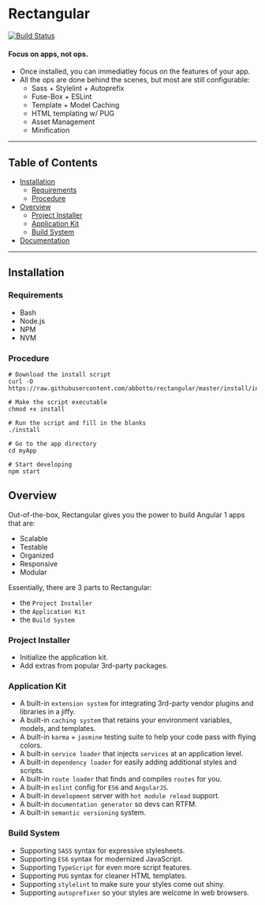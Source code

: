 # Rectangular
[![Build Status](https://travis-ci.org/abbotto/rectangular.svg?branch=master)](https://travis-ci.org/abbotto/rectangular)

#### Focus on apps, not ops.
- Once installed, you can immediatley focus on the features of your app.
- All the ops are done behind the scenes, but most are still configurable:
	- Sass + Stylelint + Autoprefix
	- Fuse-Box + ESLint
	- Template + Model Caching
	- HTML templating w/ PUG
	- Asset Management
	- Minification

---

## Table of Contents
* [Installation](#Installation)
	* [Requirements](#Requirements)
	* [Procedure](#Procedure)
* [Overview](#Overview)
	* [Project Installer](#Project-Installer)
	* [Application Kit](#ApplicationKit)
	* [Build System](#BuildSystem)
* [Documentation](install/project/README.md)

---

## <a name='Installation'></a>Installation

### <a name='Requirements'></a>Requirements
- Bash
- Node.js
- NPM
- NVM

### <a name='Procedure'></a>Procedure
	# Download the install script
	curl -O https://raw.githubusercontent.com/abbotto/rectangular/master/install/install
	
	# Make the script executable
	chmod +x install
	
	# Run the script and fill in the blanks
	./install
	
	# Go to the app directory
	cd myApp

	# Start developing
	npm start

## <a name='Overview'></a>Overview
Out-of-the-box, Rectangular gives you the power to build Angular 1 apps that are:
- Scalable
- Testable
- Organized
- Responsive
- Modular

Essentially, there are 3 parts to Rectangular:
- the `Project Installer`
- the `Application Kit`
- the `Build System`

### <a name='Project-Installer'></a>Project Installer
- Initialize the application kit.
- Add extras from popular 3rd-party packages.

### <a name='ApplicationKit'></a>Application Kit
- A built-in `extension system` for integrating 3rd-party vendor plugins and libraries in a jiffy.
- A built-in `caching system` that retains your environment variables, models, and templates.
- A built-in `karma` + `jasmine` testing suite to help your code pass with flying colors.
- A built-in `service loader` that injects `services` at an application level.
- A built-in `dependency loader` for easily adding additional styles and scripts.
- A built-in `route loader` that finds and compiles `routes` for you.
- A built-in `eslint` config for `ES6` and `AngularJS`.
- A built-in `development` server with `hot module reload` support.
- A built-in `documentation generator` so devs can RTFM.
- A built-in `semantic versioning` system.

### <a name='BuildSystem'></a>Build System
- Supporting `SASS` syntax for expressive stylesheets.
- Supporting `ES6` syntax for modernized JavaScript.
- Supporting `TypeScript` for even more script features.
- Supporting `PUG` syntax for cleaner HTML templates.
- Supporting `stylelint` to make sure your styles come out shiny.
- Supporting `autoprefixer` so your styles are welcome in web browsers.
